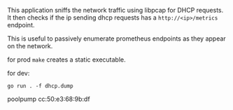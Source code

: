 This application sniffs the network traffic using libpcap for DHCP requests. It then checks if the ip sending dhcp requests has a `http://<ip>/metrics` endpoint.

This is useful to passively enumerate prometheus endpoints as they appear on the network.


for prod `make` creates a static executable.

for dev:

`go run . -f dhcp.dump`


poolpump cc:50:e3:68:9b:df